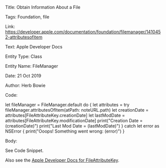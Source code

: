 Title:  Obtain Information About a File

Tags:   Foundation, file

Link:   https://developer.apple.com/documentation/foundation/filemanager/1410452-attributesofitem

Text:   Apple Developer Docs

Entity Type: Class

Entity Name: FileManager

Date:   21 Oct 2019

Author: Herb Bowie

Code: 

let fileManager = FileManager.default
do {
	let attributes = try fileManager.attributesOfItem(atPath: noteURL.path)
	let creationDate = attributes[FileAttributeKey.creationDate]
	let lastModDate = attributes[FileAttributeKey.modificationDate]
	print("Creation Date = \(creationDate)")
	print("Last Mod Date = \(lastModDate)")
}
catch let error as NSError {
	print("Ooops! Something went wrong: \(error)")
}


Body: 

See Code Snippet. 

Also see the [Apple Developer Docs for FileAttributeKey](https://developer.apple.com/documentation/foundation/fileattributekey).

